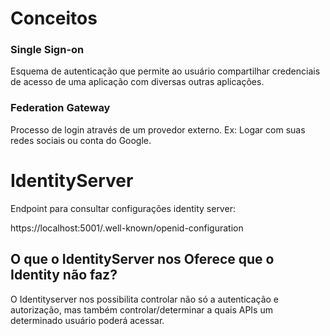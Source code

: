 # Conceitos

### Single Sign-on 
Esquema de autenticação que permite ao usuário compartilhar credenciais de acesso de uma aplicação com diversas outras aplicações. 

### Federation Gateway
Processo de login através de um provedor externo. Ex: Logar com suas redes sociais ou conta do Google.


# IdentityServer

Endpoint para consultar configurações identity server:

https://localhost:5001/.well-known/openid-configuration


## O que o IdentityServer nos Oferece que o Identity não faz?

O Identityserver nos possibilita controlar não só a autenticação e autorização, mas também controlar/determinar a quais APIs um determinado usuário poderá acessar. 
